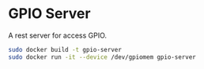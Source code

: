 # GPIO Server

A rest server for access GPIO.

```bash
sudo docker build -t gpio-server
sudo docker run -it --device /dev/gpiomem gpio-server
```
